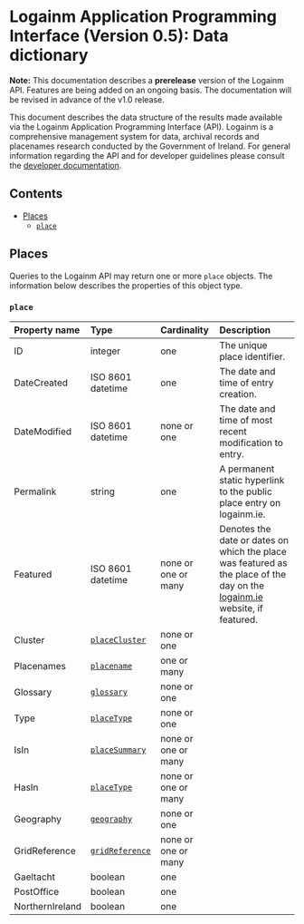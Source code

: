 # Logainm Application Programming Interface (Version 0.5): Data dictionary

**Note:** This documentation describes a **prerelease** version of the Logainm API. Features are being added on an ongoing basis. The documentation will be revised in advance of the v1.0 release.

This document describes the data structure of the results made available via the Logainm Application Programming Interface (API). Logainm is a comprehensive management system for data, archival records and placenames research conducted by the Government of Ireland. For general information regarding the API and for developer guidelines please consult the [developer documentation](https://github.com/gaois/LogainmAPI-docs/blob/master/README.md).

## Contents

- [Places](#places)
  - [`place`](#place)

## Places

Queries to the Logainm API may return one or more `place` objects. The information below describes the properties of this object type.

### `place`

| Property name   | Type                | Cardinality         | Description               |
| :-------------- | :------------------ | :------------------ | :------------------------ |
| ID              | integer             | one                 | The unique place identifier. |
| DateCreated     | ISO 8601 datetime   | one                 | The date and time of entry creation.  |
| DateModified    | ISO 8601 datetime   | none or one         | The date and time of most recent modification to entry.  |
| Permalink       | string              | one                 | A permanent static hyperlink to the public place entry on logainm.ie. |
| Featured        | ISO 8601 datetime   | none or one or many | Denotes the date or dates on which the place was featured as the place of the day on the [logainm.ie](https://www.logainm.ie) website, if featured. |
| Cluster         | [`placeCluster`](#placeCluster) | none or one |  |
| Placenames      | [`placename`](#placename) | one or many |  |
| Glossary        | [`glossary`](#glossary) | none or one |  |
| Type            | [`placeType`](#placeType) | none or one |  |
| IsIn            | [`placeSummary`](#placeSummary) | none or one or many |  |
| HasIn           | [`placeType`](#placeType) | none or one or many |  |
| Geography       | [`geography`](#geography) | none or one |  |
| GridReference   | [`gridReference`](#gridReference) | none or one or many |  |
| Gaeltacht       | boolean             | one                 |  |
| PostOffice      | boolean             | one                 |  |
| NorthernIreland | boolean             | one                 |  |
